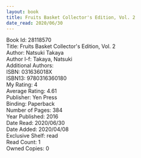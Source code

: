 ```yaml
---
layout: book
title: Fruits Basket Collector's Edition, Vol. 2
date_read: 2020/06/30
---
```


Book Id: 28118570<br />
Title: Fruits Basket Collector's Edition, Vol. 2<br />
Author: Natsuki Takaya<br />
Author l-f: Takaya, Natsuki<br />
Additional Authors: <br />
ISBN: 031636018X<br />
ISBN13: 9780316360180<br />
My Rating: 4<br />
Average Rating: 4.61<br />
Publisher: Yen Press<br />
Binding: Paperback<br />
Number of Pages: 384<br />
Year Published: 2016<br />
Date Read: 2020/06/30<br />
Date Added: 2020/04/08<br />
Exclusive Shelf: read<br />
Read Count: 1<br />
Owned Copies: 0<br />

